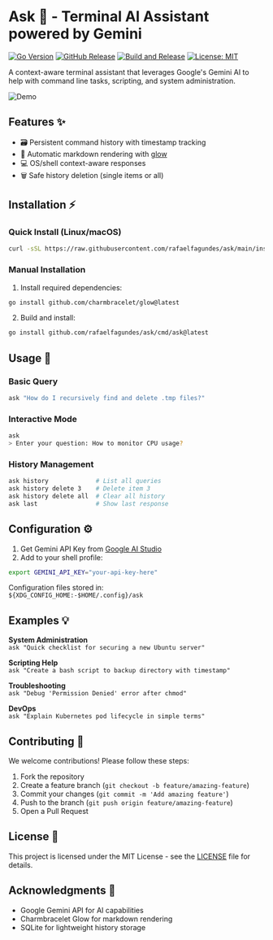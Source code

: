 # Ask 🤖 - Terminal AI Assistant powered by Gemini

[![Go Version](https://img.shields.io/github/go-mod/go-version/rafaelfagundes/ask)](https://golang.org/)
[![GitHub Release](https://img.shields.io/github/v/release/rafaelfagundes/ask)](https://github.com/rafaelfagundes/ask/releases)
[![Build and Release](https://github.com/rafaelfagundes/ask/actions/workflows/build.yml/badge.svg?branch=main)](https://github.com/rafaelfagundes/ask/actions/workflows/build.yml)
[![License: MIT](https://img.shields.io/badge/License-MIT-yellow.svg)](https://opensource.org/licenses/MIT)

A context-aware terminal assistant that leverages Google's Gemini AI to help with command line tasks, scripting, and system administration.

![Demo](https://media.giphy.com/media/v1.Y2lkPTc5MGI3NjExd3I0ZXB3OWV6bXJ1a2k4Y2h4Y2U1M2J2b2p3dXJ2bnVkNmRjZ2N0diZlcD12MV9pbnRlcm5hbF9naWZfYnlfaWQmY3Q9Zw/26tn33aiTi1jkl6H6/giphy.gif)

## Features ✨

- 🗃️ Persistent command history with timestamp tracking
- 📖 Automatic markdown rendering with [glow](https://github.com/charmbracelet/glow)
- 💻 OS/shell context-aware responses
- 🗑️ Safe history deletion (single items or all)

## Installation ⚡

### Quick Install (Linux/macOS)
```bash
curl -sSL https://raw.githubusercontent.com/rafaelfagundes/ask/main/install.sh | bash
```

### Manual Installation
1. Install required dependencies:
```bash
go install github.com/charmbracelet/glow@latest
```
2. Build and install:
```bash
go install github.com/rafaelfagundes/ask/cmd/ask@latest
```

## Usage 🚀

### Basic Query
```bash
ask "How do I recursively find and delete .tmp files?"
```

### Interactive Mode
```bash
ask
> Enter your question: How to monitor CPU usage?
```

### History Management
```bash
ask history             # List all queries
ask history delete 3    # Delete item 3
ask history delete all  # Clear all history
ask last                # Show last response
```

## Configuration ⚙️

1. Get Gemini API Key from [Google AI Studio](https://aistudio.google.com/)
2. Add to your shell profile:
```bash
export GEMINI_API_KEY="your-api-key-here"
```

Configuration files stored in:  
`${XDG_CONFIG_HOME:-$HOME/.config}/ask`

## Examples 💡

**System Administration**  
`ask "Quick checklist for securing a new Ubuntu server"`

**Scripting Help**  
`ask "Create a bash script to backup directory with timestamp"`

**Troubleshooting**  
`ask "Debug 'Permission Denied' error after chmod"`

**DevOps**  
`ask "Explain Kubernetes pod lifecycle in simple terms"`

## Contributing 🤝

We welcome contributions! Please follow these steps:
1. Fork the repository
2. Create a feature branch (`git checkout -b feature/amazing-feature`)
3. Commit your changes (`git commit -m 'Add amazing feature'`)
4. Push to the branch (`git push origin feature/amazing-feature`)
5. Open a Pull Request

## License 📄

This project is licensed under the MIT License - see the [LICENSE](LICENSE.md) file for details.

## Acknowledgments 🙏

- Google Gemini API for AI capabilities
- Charmbracelet Glow for markdown rendering
- SQLite for lightweight history storage

